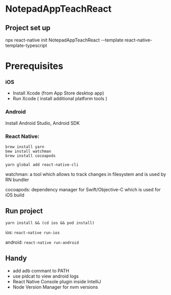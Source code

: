 # NotepadAppTeachReact

## Project set up
npx react-native init NotepadAppTeachReact --template react-native-template-typescript


# Prerequisites

### iOS

- Install Xcode (from App Store desktop app)
- Run Xcode ( install additional platform tools )


### Android

Install Android Studio, Android SDK


### React Native:

```
brew install yarn
bew install watchman
brew install cocoapods

yarn global add react-native-cli
```
watchman: a tool which allows to track changes in filesystem and is used by RN bundler

cocoapods: dependency manager for Swift/Objective-C which is used for iOS build

## Run project
`yarn install && (cd ios && pod install)`

ios:
`react-native run-ios`

android:
`react-native run-android`


## Handy
- add adb commant to PATH
- use pidcat to view android logs
- React Native Console plugin inside IntelliJ
- Node Version Manager for nvm versions
